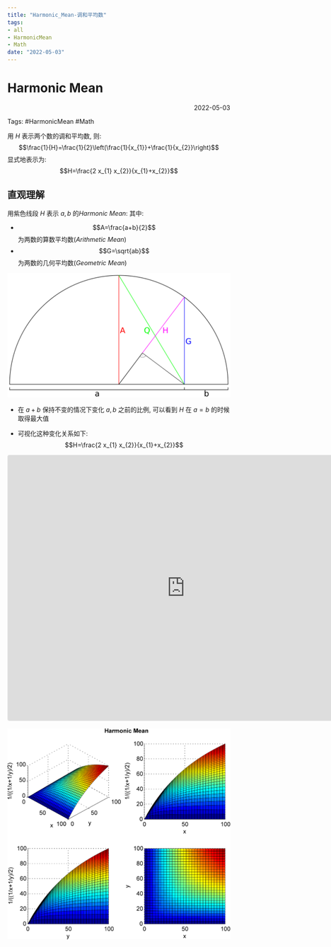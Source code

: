 ```yaml
---
title: "Harmonic_Mean-调和平均数"
tags:
- all
- HarmonicMean
- Math
date: "2022-05-03"
---
```

# Harmonic Mean

<div align="right"> 2022-05-03</div>

Tags: #HarmonicMean #Math 

用 $H$ 表示两个数的调和平均数, 则:
$$\frac{1}{H}=\frac{1}{2}\left(\frac{1}{x_{1}}+\frac{1}{x_{2}}\right)$$
显式地表示为:
$$H=\frac{2 x_{1} x_{2}}{x_{1}+x_{2}}$$

## 直观理解
用紫色线段 $H$ 表示 $a, b$ 的*Harmonic Mean*:
其中: 
- $$A=\frac{a+b}{2}$$为两数的算数平均数(*Arithmetic Mean*)
- $$G=\sqrt{ab}$$为两数的几何平均数(*Geometric Mean*)


![](notes/2022/2022.5/assets/MathematicalMeans.svg)

- 在 $a+b$ 保持不变的情况下变化 $a,b$ 之前的比例, 可以看到 $H$ 在 $a=b$ 的时候取得最大值

- 可视化这种变化关系如下:
$$H=\frac{2 x_{1} x_{2}}{x_{1}+x_{2}}$$
<iframe src="https://www.geogebra.org/calculator/jzuwutfr?embed" width="800" height="600" allowfullscreen style="border: 1px solid #e4e4e4;border-radius: 4px;" frameborder="0"></iframe>


![](notes/2022/2022.5/assets/Harmonic_mean_3D_plot_from_0_to_100.png)
